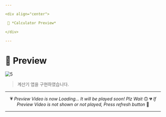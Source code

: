 ```yaml
---

<div align="center">

 💛 *Calculator Preview*

</div>

---
```


# 📱 Preview
![5](https://user-images.githubusercontent.com/68846212/186479758-c0772a6e-a9ee-4adc-ba78-ef4c8d8964eb.gif)
> 계산기 앱을 구현하였습니다.  

---

<div align="center">

💗 *Preview Video is now Loading... It will be played soon! Plz Wait* 🙃
💔 *If Preview Video is not shown or not played, Press refresh button* 🫥

</div>

---